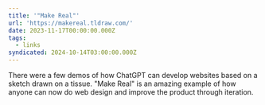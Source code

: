 ```yaml
---
title: '"Make Real"'
url: 'https://makereal.tldraw.com/'
date: 2023-11-17T00:00:00.000Z
tags:
  - links
syndicated: 2024-10-14T03:00:00.000Z
---
```


There were a few demos of how ChatGPT can develop websites based on a sketch drawn on a tissue. "Make Real" is an amazing example of how anyone can now do web design and improve the product through iteration.
